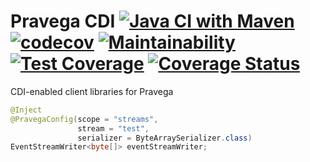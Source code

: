 # Pravega CDI [![Java CI with Maven](https://github.com/derekm/pravega-cdi/workflows/Java%20CI%20with%20Maven/badge.svg)](https://github.com/derekm/pravega-cdi/actions?query=workflow%3A%22Java+CI+with+Maven%22) [![codecov](https://codecov.io/gh/derekm/pravega-cdi/branch/master/graph/badge.svg)](https://codecov.io/gh/derekm/pravega-cdi) [![Maintainability](https://api.codeclimate.com/v1/badges/e4d1c8dfd6e3d717d429/maintainability)](https://codeclimate.com/github/derekm/pravega-cdi/maintainability) [![Test Coverage](https://api.codeclimate.com/v1/badges/e4d1c8dfd6e3d717d429/test_coverage)](https://codeclimate.com/github/derekm/pravega-cdi/test_coverage) [![Coverage Status](https://coveralls.io/repos/github/derekm/pravega-cdi/badge.svg?branch=master)](https://coveralls.io/github/derekm/pravega-cdi?branch=master)

CDI-enabled client libraries for Pravega

```java
@Inject
@PravegaConfig(scope = "streams",
               stream = "test",
               serializer = ByteArraySerializer.class)
EventStreamWriter<byte[]> eventStreamWriter;
```

